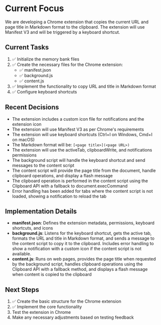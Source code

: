 # Current Focus

We are developing a Chrome extension that copies the current URL and page title in Markdown format to the clipboard. The extension will use Manifest V3 and will be triggered by a keyboard shortcut.

## Current Tasks

1. ✅ Initialize the memory bank files
2. ✅ Create the necessary files for the Chrome extension:
   - ✅ manifest.json
   - ✅ background.js
   - ✅ content.js
3. ✅ Implement the functionality to copy URL and title in Markdown format
4. ✅ Configure keyboard shortcuts

## Recent Decisions

- The extension includes a custom icon file for notifications and the extension icon
- The extension will use Manifest V3 as per Chrome's requirements
- The extension will use keyboard shortcuts (Ctrl+I on Windows, Cmd+I on macOS)
- The Markdown format will be: `[<page title>](<page URL>)`
- The extension will use the activeTab, clipboardWrite, and notifications permissions
- The background script will handle the keyboard shortcut and send messages to the content script
- The content script will provide the page title from the document, handle clipboard operations, and display a flash message
- The clipboard operation is performed in the content script using the Clipboard API with a fallback to document.execCommand
- Error handling has been added for tabs where the content script is not loaded, showing a notification to reload the tab

## Implementation Details

- **manifest.json**: Defines the extension metadata, permissions, keyboard shortcuts, and icons
- **background.js**: Listens for the keyboard shortcut, gets the active tab, formats the URL and title in Markdown format, and sends a message to the content script to copy it to the clipboard. Includes error handling to show a notification with a custom icon if the content script is not available.
- **content.js**: Runs on web pages, provides the page title when requested by the background script, handles clipboard operations using the Clipboard API with a fallback method, and displays a flash message when content is copied to the clipboard

## Next Steps

1. ✅ Create the basic structure for the Chrome extension
2. ✅ Implement the core functionality
3. Test the extension in Chrome
4. Make any necessary adjustments based on testing feedback
